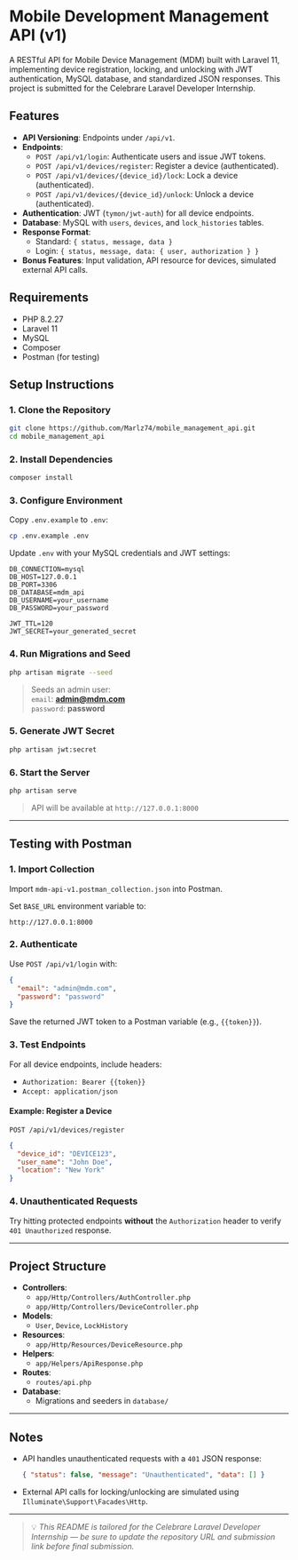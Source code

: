 # Mobile Development Management API (v1)

A RESTful API for Mobile Device Management (MDM) built with Laravel 11, implementing device registration, locking, and unlocking with JWT authentication, MySQL database, and standardized JSON responses. This project is submitted for the Celebrare Laravel Developer Internship.

## Features

- **API Versioning**: Endpoints under `/api/v1`.
- **Endpoints**:
  - `POST /api/v1/login`: Authenticate users and issue JWT tokens.
  - `POST /api/v1/devices/register`: Register a device (authenticated).
  - `POST /api/v1/devices/{device_id}/lock`: Lock a device (authenticated).
  - `POST /api/v1/devices/{device_id}/unlock`: Unlock a device (authenticated).
- **Authentication**: JWT (`tymon/jwt-auth`) for all device endpoints.
- **Database**: MySQL with `users`, `devices`, and `lock_histories` tables.
- **Response Format**:
  - Standard: `{ status, message, data }`
  - Login: `{ status, message, data: { user, authorization } }`
- **Bonus Features**: Input validation, API resource for devices, simulated external API calls.


## Requirements

- PHP 8.2.27
- Laravel 11
- MySQL
- Composer
- Postman (for testing)

## Setup Instructions

### 1. Clone the Repository

```bash
git clone https://github.com/Marlz74/mobile_management_api.git
cd mobile_management_api
```

### 2. Install Dependencies

```bash
composer install
```

### 3. Configure Environment

Copy `.env.example` to `.env`:

```bash
cp .env.example .env
```

Update `.env` with your MySQL credentials and JWT settings:

```env
DB_CONNECTION=mysql
DB_HOST=127.0.0.1
DB_PORT=3306
DB_DATABASE=mdm_api
DB_USERNAME=your_username
DB_PASSWORD=your_password

JWT_TTL=120
JWT_SECRET=your_generated_secret
```

### 4. Run Migrations and Seed

```bash
php artisan migrate --seed
```

> Seeds an admin user:  
> `email`: **admin@mdm.com**  
> `password`: **password**

### 5. Generate JWT Secret

```bash
php artisan jwt:secret
```

### 6. Start the Server

```bash
php artisan serve
```

> API will be available at `http://127.0.0.1:8000`

---

## Testing with Postman

### 1. Import Collection

Import `mdm-api-v1.postman_collection.json` into Postman.

Set `BASE_URL` environment variable to:

```
http://127.0.0.1:8000
```

### 2. Authenticate

Use `POST /api/v1/login` with:

```json
{
  "email": "admin@mdm.com",
  "password": "password"
}
```

Save the returned JWT token to a Postman variable (e.g., `{{token}}`).

### 3. Test Endpoints

For all device endpoints, include headers:

- `Authorization: Bearer {{token}}`
- `Accept: application/json`

#### Example: Register a Device

`POST /api/v1/devices/register`

```json
{
  "device_id": "DEVICE123",
  "user_name": "John Doe",
  "location": "New York"
}
```

### 4. Unauthenticated Requests

Try hitting protected endpoints **without** the `Authorization` header to verify `401 Unauthorized` response.

---

## Project Structure

- **Controllers**:
  - `app/Http/Controllers/AuthController.php`
  - `app/Http/Controllers/DeviceController.php`
- **Models**:
  - `User`, `Device`, `LockHistory`
- **Resources**:
  - `app/Http/Resources/DeviceResource.php`
- **Helpers**:
  - `app/Helpers/ApiResponse.php`
- **Routes**:
  - `routes/api.php`
- **Database**:
  - Migrations and seeders in `database/`

---

## Notes

- API handles unauthenticated requests with a `401` JSON response:
  ```json
  { "status": false, "message": "Unauthenticated", "data": [] }
  ```
- External API calls for locking/unlocking are simulated using `Illuminate\Support\Facades\Http`.


---


> 💡 *This README is tailored for the Celebrare Laravel Developer Internship — be sure to update the repository URL and submission link before final submission.*

```
